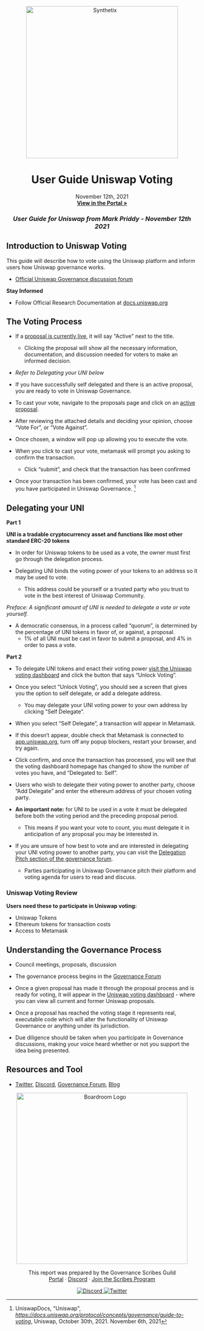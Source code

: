 <p align="center">
  <a href="http://app.boardroom.info/BanklessDAO">
    <img src="https://static.wixstatic.com/media/8e7ed0_0065e226d9944340bff93a8bb04fec15~mv2.jpg/v1/fill/w_1000,h_563,al_c,q_90,usm_0.66_1.00_0.01/8e7ed0_0065e226d9944340bff93a8bb04fec15~mv2.jpg" alt="Synthetix" width="400" />
  </a>
  <h1 align="center">User Guide Uniswap Voting</h1>
  <p align="center">
    November 12th, 2021
  <br />
  <a href="http://app.boardroom.info/BanklessDAO"><strong>View in the Portal »</strong></a>
  <br />
  </p>
</p>

### <p align="center"> *User Guide for Uniswap from Mark Priddy - November 12th 2021*


## Introduction to Uniswap Voting

This guide will describe how to vote using the Uniswap platform and inform users how Uniswap governance works.
- [Official Uniswap Governance discussion forum](https://gov.uniswap.org/)

**Stay Informed**
  
- Follow Official Research Documentation at [docs.uniswap.org](https://docs.uniswap.org/protocol/V2/concepts/advanced-topics/research)

## The Voting Process
  
- If a [proposal is currently live](https://app.uniswap.org/#/vote), it will say "Active" next to the title. 
  - Clicking the proposal will show all the necessary information, documentation, and discussion needed for voters to make an informed decision.
  
- *Refer to Delegating your UNI below*
  
- If you have successfully self delegated and there is an active proposal, you are ready to vote in Uniswap Governance.
  
- To cast your vote, navigate to the proposals page and click on an [active proposal](https://app.uniswap.org/#/vote/2/9).
  
- After reviewing the attached details and deciding your opinion, choose “Vote For”, or “Vote Against”.
  
- Once chosen, a window will pop up allowing you to execute the vote.
  
- When you click to cast your vote, metamask will prompt you asking to confirm the transaction.
  - Click “submit”, and check that the transaction has been confirmed  

- Once your transaction has been confirmed, your vote has been cast and you have participated in Uniswap Governance. [^1]
	
[^1]: UniswapDocs, "Uniswap", *https://docs.uniswap.org/protocol/concepts/governance/guide-to-voting*, Uniswap, October 30th, 2021. November 6th, 2021

## Delegating your UNI

	
**Part 1**
	
**UNI is a tradable cryptocurrency asset and functions like most other standard ERC-20 tokens**
  
- In order for Uniswap tokens to be used as a vote, the owner must first go through the delegation process. 

- Delegating UNI binds the voting power of your tokens to an address so it may be used to vote. 
  - This address could be yourself or a trusted party who you trust to vote in the best interest of Uniswap Community.

*Preface: A significant amount of UNI is needed to delegate a vote or vote yourself.*
  
- A democratic consensus, in a process called “quorum”, is determined by the percentage of UNI tokens in favor of, or against, a proposal. 
  - 1% of all UNI must be cast in favor to submit a proposal, and 4% in order to pass a vote.

**Part 2**
	
- To delegate UNI tokens and enact their voting power [visit the Uniswap voting dashboard](https://app.uniswap.org/#/vote) and click the button that says “Unlock Voting”.
  
- Once you select "Unlock Voting", you should see a screen that gives you the option to self delegate, or add a delegate address. 
  - You may delegate your UNI voting power to your own address by clicking “Self Delegate”.
 
- When you select “Self Delegate”, a transaction will appear in Metamask. 

- If this doesn’t appear, double check that Metamask is connected to [app.uniswap.org](https://app.uniswap.org/#/swap), turn off any popup blockers, restart your browser, and try again. 

- Click confirm, and once the transaction has processed, you will see that the voting dashboard homepage has changed to show the number of votes you have, and “Delegated to: Self”.  

- Users who wish to delegate their voting power to another party, choose “Add Delegate” and enter the ethereum address of your chosen voting party.  
  
- **An important note:** for UNI to be used in a vote it must be delegated before both the voting period and the preceding proposal period. 
  - This means if you want your vote to count, you must delegate it in anticipation of any proposal you may be interested in.
  
- If you are unsure of how best to vote and are interested in delegating your UNI voting power to another party, you can visit the [Delegation Pitch section of the governance forum](https://gov.uniswap.org/c/delegation-pitch/6). 
  - Parties participating in Uniswap Governance pitch their platform and voting agenda for users to read and discuss.
  
  
### Uniswap Voting Review
  
**Users need these to participate in Uniswap voting:**

- Uniswap Tokens
- Ethereum tokens for transaction costs
- Access to Metamask  
  
## Understanding the Governance Process
  - Council meetings, proposals, discussion
  
- The governance process begins in the [Governance Forum](https://gov.uniswap.org/)

- Once a given proposal has made it through the proposal process and is ready for voting, it will appear in the [Uniswap voting dashboard](https://app.uniswap.org/#/vote) - where you can view all current and former Uniswap proposals.
 
- Once a proposal has reached the voting stage it represents real, executable code which will alter the functionality of Uniswap Governance or anything under its jurisdiction. 
 
- Due diligence should be taken when you participate in Governance discussions, making your voice heard whether or not you support the idea being presented.
  
  
## Resources and Tool

- [Twitter](https://twitter.com/Uniswap), [Discord](https://discord.gg/xC9X5FQYC8), [Governance Forum](https://gov.uniswap.org/), [Blog](https://uniswap.org/blog/)


 <p align="center">
  <a href="http://app.boardroom.info/">
    <img src="https://i.ibb.co/PFcchnQ/boardroom.png" alt="Boardroom Logo" width="450" />
  </a>
</p>

<p align="center">
	This report was prepared by the Governance Scribes Guild
  <br />
  <a href="http://boardroom.info/">Portal</a>
  ·
  <a href="https://discord.com/invite/tgrTFg9">Discord</a>
  ·
  <a href="https://boardroom.mirror.xyz/JHrN8nVy_J4C7Xzj37zoyPANg0ZnNszhWy9YOZHC0lM">Join the Scribes Program</a>
</p>

<p align="center">
  <a href="https://discord.gg/CEZ8WfuK8s">
    <img src="https://img.shields.io/badge/Discord-Join-7289da?style=for-the-badge&logo=discord&logoColor=white" alt="Discord" />
  </a>
  <a href="https://twitter.com/boardroom_info">
    <img src="https://img.shields.io/badge/Twitter-Follow-1da1f2?style=for-the-badge&logo=twitter&logoColor=white" alt="Twitter" />
  </a>
</p>





